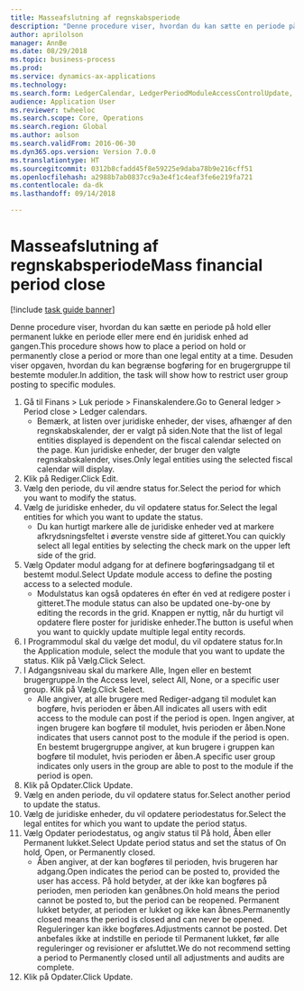 ```yaml
--- 
title: Masseafslutning af regnskabsperiode
description: "Denne procedure viser, hvordan du kan sætte en periode på hold eller permanent lukke en periode eller mere end én juridisk enhed ad gangen."
author: aprilolson
manager: AnnBe
ms.date: 08/29/2018
ms.topic: business-process
ms.prod: 
ms.service: dynamics-ax-applications
ms.technology: 
ms.search.form: LedgerCalendar, LedgerPeriodModuleAccessControlUpdate, SysLookupPicklist, LedgerFiscalCalendarPeriodStatus
audience: Application User
ms.reviewer: twheeloc
ms.search.scope: Core, Operations
ms.search.region: Global
ms.author: aolson
ms.search.validFrom: 2016-06-30
ms.dyn365.ops.version: Version 7.0.0
ms.translationtype: HT
ms.sourcegitcommit: 0312b8cfadd45f8e59225e9daba78b9e216cff51
ms.openlocfilehash: a2988b7ab0837cc9a3e4f1c4eaf3fe6e219fa721
ms.contentlocale: da-dk
ms.lasthandoff: 09/14/2018

---
```

# <a name="mass-financial-period-close"></a><span data-ttu-id="9e028-103">Masseafslutning af regnskabsperiode</span><span class="sxs-lookup"><span data-stu-id="9e028-103">Mass financial period close</span></span>

[!include [task guide banner](../../includes/task-guide-banner.md)]

<span data-ttu-id="9e028-104">Denne procedure viser, hvordan du kan sætte en periode på hold eller permanent lukke en periode eller mere end én juridisk enhed ad gangen.</span><span class="sxs-lookup"><span data-stu-id="9e028-104">This procedure shows how to place a period on hold or permanently close a period or more than one legal entity at a time.</span></span> <span data-ttu-id="9e028-105">Desuden viser opgaven, hvordan du kan begrænse bogføring for en brugergruppe til bestemte moduler.</span><span class="sxs-lookup"><span data-stu-id="9e028-105">In addition, the task will show how to restrict user group posting to specific modules.</span></span>

1. <span data-ttu-id="9e028-106">Gå til Finans > Luk periode > Finanskalendere.</span><span class="sxs-lookup"><span data-stu-id="9e028-106">Go to General ledger > Period close > Ledger calendars.</span></span>
    * <span data-ttu-id="9e028-107">Bemærk, at listen over juridiske enheder, der vises, afhænger af den regnskabskalender, der er valgt på siden.</span><span class="sxs-lookup"><span data-stu-id="9e028-107">Note that the list of legal entities displayed is dependent on the fiscal calendar selected on the page.</span></span> <span data-ttu-id="9e028-108">Kun juridiske enheder, der bruger den valgte regnskabskalender, vises.</span><span class="sxs-lookup"><span data-stu-id="9e028-108">Only legal entities using the selected fiscal calendar will display.</span></span>  
2. <span data-ttu-id="9e028-109">Klik på Rediger.</span><span class="sxs-lookup"><span data-stu-id="9e028-109">Click Edit.</span></span>
3. <span data-ttu-id="9e028-110">Vælg den periode, du vil ændre status for.</span><span class="sxs-lookup"><span data-stu-id="9e028-110">Select the period for which you want to modify the status.</span></span>
4. <span data-ttu-id="9e028-111">Vælg de juridiske enheder, du vil opdatere status for.</span><span class="sxs-lookup"><span data-stu-id="9e028-111">Select the legal entities for which you want to update the status.</span></span>
    * <span data-ttu-id="9e028-112">Du kan hurtigt markere alle de juridiske enheder ved at markere afkrydsningsfeltet i øverste venstre side af gitteret.</span><span class="sxs-lookup"><span data-stu-id="9e028-112">You can quickly select all legal entities  by selecting the check mark on the upper left side of the grid.</span></span>  
5. <span data-ttu-id="9e028-113">Vælg Opdater modul adgang for at definere bogføringsadgang til et bestemt modul.</span><span class="sxs-lookup"><span data-stu-id="9e028-113">Select Update module access to define the posting access to a selected module.</span></span>
    * <span data-ttu-id="9e028-114">Modulstatus kan også opdateres én efter én ved at redigere poster i gitteret.</span><span class="sxs-lookup"><span data-stu-id="9e028-114">The module status can also be updated one-by-one by editing the records in the grid.</span></span> <span data-ttu-id="9e028-115">Knappen er nyttig, når du hurtigt vil opdatere flere poster for juridiske enheder.</span><span class="sxs-lookup"><span data-stu-id="9e028-115">The button is useful when you want to quickly update multiple legal entity records.</span></span>  
6. <span data-ttu-id="9e028-116">I Programmodul skal du vælge det modul, du vil opdatere status for.</span><span class="sxs-lookup"><span data-stu-id="9e028-116">In the Application module, select the module that you want to update the status.</span></span> <span data-ttu-id="9e028-117">Klik på Vælg.</span><span class="sxs-lookup"><span data-stu-id="9e028-117">Click Select.</span></span>
7. <span data-ttu-id="9e028-118">I Adgangsniveau skal du markere Alle, Ingen eller en bestemt brugergruppe.</span><span class="sxs-lookup"><span data-stu-id="9e028-118">In the Access level, select All, None, or a specific user group.</span></span> <span data-ttu-id="9e028-119">Klik på Vælg.</span><span class="sxs-lookup"><span data-stu-id="9e028-119">Click Select.</span></span>
    * <span data-ttu-id="9e028-120">Alle angiver, at alle brugere med Rediger-adgang til modulet kan bogføre, hvis perioden er åben.</span><span class="sxs-lookup"><span data-stu-id="9e028-120">All indicates all users with edit access to the module can post if the period is open.</span></span> <span data-ttu-id="9e028-121">Ingen angiver, at ingen brugere kan bogføre til modulet, hvis perioden er åben.</span><span class="sxs-lookup"><span data-stu-id="9e028-121">None indicates that users cannot post to the module if the period is open.</span></span> <span data-ttu-id="9e028-122">En bestemt brugergruppe angiver, at kun brugere i gruppen kan bogføre til modulet, hvis perioden er åben.</span><span class="sxs-lookup"><span data-stu-id="9e028-122">A specific user group indicates only users in the group are able to post to the module if the period is open.</span></span>  
8. <span data-ttu-id="9e028-123">Klik på Opdater.</span><span class="sxs-lookup"><span data-stu-id="9e028-123">Click Update.</span></span>
9. <span data-ttu-id="9e028-124">Vælg en anden periode, du vil opdatere status for.</span><span class="sxs-lookup"><span data-stu-id="9e028-124">Select another period to update the status.</span></span>
10. <span data-ttu-id="9e028-125">Vælg de juridiske enheder, du vil opdatere periodestatus for.</span><span class="sxs-lookup"><span data-stu-id="9e028-125">Select the legal entites for which you want to update the period status.</span></span>
11. <span data-ttu-id="9e028-126">Vælg Opdater periodestatus, og angiv status til På hold, Åben eller Permanent lukket.</span><span class="sxs-lookup"><span data-stu-id="9e028-126">Select Update period status and set the status of On hold, Open, or Permanently closed.</span></span>
    * <span data-ttu-id="9e028-127">Åben angiver, at der kan bogføres til perioden, hvis brugeren har adgang.</span><span class="sxs-lookup"><span data-stu-id="9e028-127">Open indicates the period can be posted to, provided the user has access.</span></span> <span data-ttu-id="9e028-128">På hold betyder, at der ikke kan bogføres på perioden, men perioden kan genåbnes.</span><span class="sxs-lookup"><span data-stu-id="9e028-128">On hold means the period cannot be posted to, but the period can be reopened.</span></span> <span data-ttu-id="9e028-129">Permanent lukket betyder, at perioden er lukket og ikke kan åbnes.</span><span class="sxs-lookup"><span data-stu-id="9e028-129">Permanently closed means the period is closed and can never be opened.</span></span> <span data-ttu-id="9e028-130">Reguleringer kan ikke bogføres.</span><span class="sxs-lookup"><span data-stu-id="9e028-130">Adjustments cannot be posted.</span></span> <span data-ttu-id="9e028-131">Det anbefales ikke at indstille en periode til Permanent lukket, før alle reguleringer og revisioner er afsluttet.</span><span class="sxs-lookup"><span data-stu-id="9e028-131">We do not recommend setting a period to Permanently closed until all adjustments and audits are complete.</span></span>  
12. <span data-ttu-id="9e028-132">Klik på Opdater.</span><span class="sxs-lookup"><span data-stu-id="9e028-132">Click Update.</span></span>


